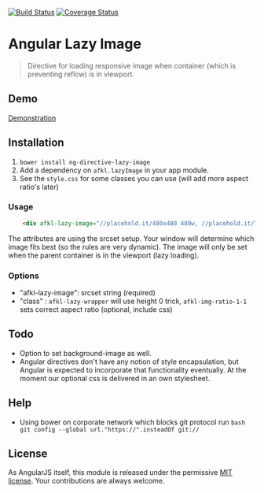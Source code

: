 [![Build Status](https://travis-ci.org/afklm/ng-directive-lazy-image.svg)](https://travis-ci.org/afklm/ng-directive-lazy-image) 
[![Coverage Status](https://coveralls.io/repos/afklm/ng-directive-lazy-image/badge.png?branch=master)](https://coveralls.io/r/afklm/ng-directive-lazy-image?branch=master) 

# Angular Lazy Image
> Directive for loading responsive image when container (which is preventing reflow) is in viewport.

## Demo
[Demonstration](http://afklm.github.io/ng-directive-lazy-image/)


## Installation 
1. `bower install ng-directive-lazy-image`
2. Add a dependency on `afkl.lazyImage` in your app module.
3. See the `style.css` for some classes you can use (will add more aspect ratio's later)


### Usage

``` html
    <div afkl-lazy-image="//placehold.it/480x480 480w, //placehold.it/768x768 768w, //placehold.it/936x936" class="afkl-lazy-wrapper afkl-img-ratio-1-1 demo-image"></div>
```

The attributes are using the srcset setup. Your window will determine which image fits best (so the rules are very dynamic). The image will only be set when the parent container is in the viewport (lazy loading).


### Options
- "afkl-lazy-image": srcset string (required)
- "class" : `afkl-lazy-wrapper` will use height 0 trick, `afkl-img-ratio-1-1` sets correct aspect ratio (optional, include css)

## Todo
- Option to set background-image as well.
- Angular directives don't have any notion of style encapsulation, but Angular is expected to incorporate that functionality eventually. At the moment our optional css is delivered in an own stylesheet.


## Help
- Using bower on corporate network which blocks git protocol run `bash git config --global url."https://".insteadOf git://`

## License
As AngularJS itself, this module is released under the permissive [MIT license](LICENSE.md). Your contributions are always welcome.
